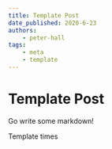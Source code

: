 ```yaml
---
title: Template Post
date_published: 2020-6-23
authors:
    - peter-hall
tags:
    - meta
    - template
---
```


# Template Post
Go write some markdown!


Template times